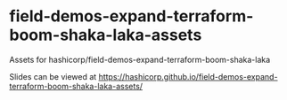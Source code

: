 # field-demos-expand-terraform-boom-shaka-laka-assets
Assets for hashicorp/field-demos-expand-terraform-boom-shaka-laka

Slides can be viewed at https://hashicorp.github.io/field-demos-expand-terraform-boom-shaka-laka-assets/

